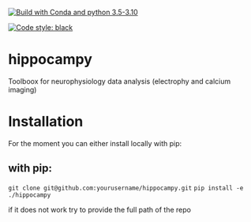 [![Build with Conda and python 3.5-3.10](https://github.com/bouromain/hippocampy/actions/workflows/python-package-conda.yml/badge.svg)](https://github.com/bouromain/hippocampy/actions/workflows/python-package-conda.yml)

[![Code style: black](https://img.shields.io/badge/code%20style-black-000000.svg)](https://github.com/psf/black)

# hippocampy
Toolboox for neurophysiology data analysis (electrophy and calcium imaging)


# Installation

For the moment you can either install locally with pip:

## with pip:
`git clone git@github.com:yourusername/hippocampy.git`
`pip install -e ./hippocampy`


if it does not work try to provide the full path of the repo



